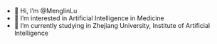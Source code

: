 - 👋 Hi, I’m @MenglinLu
- 👀 I’m interested in Artificial Intelligence in Medicine
- 🌱 I’m currently studying in Zhejiang University, Institute of Artificial Intelligence

<!---
MenglinLu/MenglinLu is a ✨ special ✨ repository because its `README.md` (this file) appears on your GitHub profile.
You can click the Preview link to take a look at your changes.
--->
